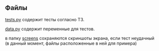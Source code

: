 Файлы
-----

[tests.py](tests.py) содержит тесты согласно ТЗ.

[data.py](data.py) содержит переменные для тестов.

в папку [screens](screens) сохраняются скриншоты экрана, если тест неудачный (в данный момент, файлы расположенные в ней для примера)
